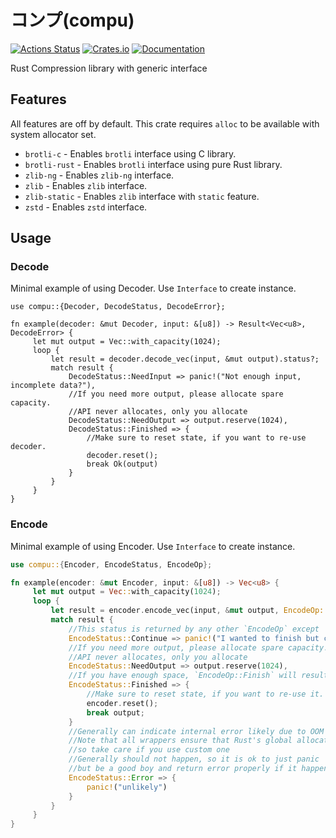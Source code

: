 # コンプ(compu)

[![Actions Status](https://github.com/DoumanAsh/compu/workflows/Rust/badge.svg)](https://github.com/DoumanAsh/compu/actions)
[![Crates.io](https://img.shields.io/crates/v/compu.svg)](https://crates.io/crates/compu)
[![Documentation](https://docs.rs/compu/badge.svg)](https://docs.rs/crate/compu/)

Rust Compression library with generic interface

## Features

All features are off by default.
This crate requires `alloc` to be available with system allocator set.

- `brotli-c` - Enables `brotli` interface using C library.
- `brotli-rust` - Enables `brotli` interface using pure Rust library.
- `zlib-ng` - Enables `zlib-ng` interface.
- `zlib` - Enables `zlib` interface.
- `zlib-static` - Enables `zlib` interface with `static` feature.
- `zstd` - Enables `zstd` interface.

## Usage

### Decode

Minimal example of using Decoder.
Use `Interface` to create instance.

```rust,no_run
use compu::{Decoder, DecodeStatus, DecodeError};

fn example(decoder: &mut Decoder, input: &[u8]) -> Result<Vec<u8>, DecodeError> {
     let mut output = Vec::with_capacity(1024);
     loop {
         let result = decoder.decode_vec(input, &mut output).status?;
         match result {
             DecodeStatus::NeedInput => panic!("Not enough input, incomplete data?"),
             //If you need more output, please allocate spare capacity.
             //API never allocates, only you allocate
             DecodeStatus::NeedOutput => output.reserve(1024),
             DecodeStatus::Finished => {
                 //Make sure to reset state, if you want to re-use decoder.
                 decoder.reset();
                 break Ok(output)
             }
         }
     }
}
```

### Encode

Minimal example of using Encoder.
Use `Interface` to create instance.

```rust
use compu::{Encoder, EncodeStatus, EncodeOp};

fn example(encoder: &mut Encoder, input: &[u8]) -> Vec<u8> {
     let mut output = Vec::with_capacity(1024);
     loop {
         let result = encoder.encode_vec(input, &mut output, EncodeOp::Finish).status;
         match result {
             //This status is returned by any other `EncodeOp` except `Finish
             EncodeStatus::Continue => panic!("I wanted to finish but continue!?"),
             //If you need more output, please allocate spare capacity.
             //API never allocates, only you allocate
             EncodeStatus::NeedOutput => output.reserve(1024),
             //If you have enough space, `EncodeOp::Finish` will result in this operation
             EncodeStatus::Finished => {
                 //Make sure to reset state, if you want to re-use it.
                 encoder.reset();
                 break output;
             }
             //Generally can indicate internal error likely due to OOM condition.
             //Note that all wrappers ensure that Rust's global allocator is used,
             //so take care if you use custom one
             //Generally should not happen, so it is ok to just panic
             //but be a good boy and return error properly if it happens, even if it is unlikely
             EncodeStatus::Error => {
                 panic!("unlikely")
             }
         }
     }
}
```
